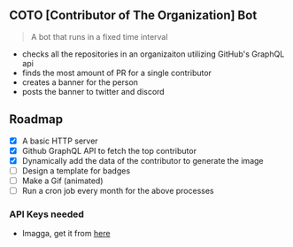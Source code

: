 ## COTO [Contributor of The Organization] Bot

> A bot that runs in a fixed time interval

- checks all the repositories in an organizaiton utilizing GitHub's GraphQL api
- finds the most amount of PR for a single contributor
- creates a banner for the person
- posts the banner to twitter and discord

## Roadmap

- [x] A basic HTTP server
- [x] Github GraphQL API to fetch the top contributor
- [x] Dynamically add the data of the contributor to generate the image
- [ ] Design a template for badges
- [ ] Make a Gif (animated)
- [ ] Run a cron job every month for the above processes

### API Keys needed

- Imagga, get it from [here](https://imagga.com/)
